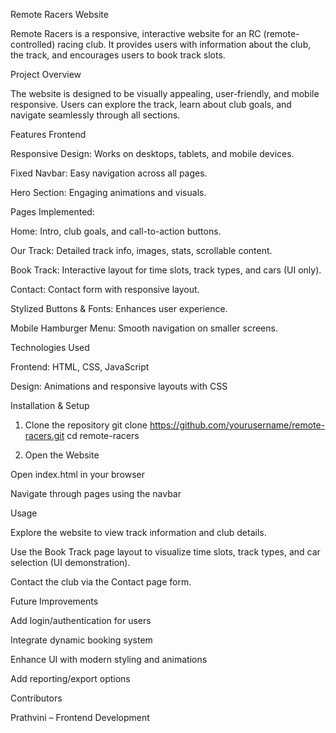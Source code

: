 Remote Racers Website

Remote Racers is a responsive, interactive website for an RC (remote-controlled) racing club. It provides users with information about the club, the track, and encourages users to book track slots.

Project Overview

The website is designed to be visually appealing, user-friendly, and mobile responsive. Users can explore the track, learn about club goals, and navigate seamlessly through all sections.

Features
Frontend

Responsive Design: Works on desktops, tablets, and mobile devices.

Fixed Navbar: Easy navigation across all pages.

Hero Section: Engaging animations and visuals.

Pages Implemented:

Home: Intro, club goals, and call-to-action buttons.

Our Track: Detailed track info, images, stats, scrollable content.

Book Track: Interactive layout for time slots, track types, and cars (UI only).

Contact: Contact form with responsive layout.

Stylized Buttons & Fonts: Enhances user experience.

Mobile Hamburger Menu: Smooth navigation on smaller screens.

Technologies Used

Frontend: HTML, CSS, JavaScript

Design: Animations and responsive layouts with CSS

Installation & Setup
1. Clone the repository
git clone https://github.com/yourusername/remote-racers.git
cd remote-racers

2. Open the Website

Open index.html in your browser

Navigate through pages using the navbar

Usage

Explore the website to view track information and club details.

Use the Book Track page layout to visualize time slots, track types, and car selection (UI demonstration).

Contact the club via the Contact page form.

Future Improvements

Add login/authentication for users

Integrate dynamic booking system

Enhance UI with modern styling and animations

Add reporting/export options

Contributors

Prathvini – Frontend Development

